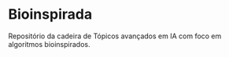 # Bioinspirada
Repositório da cadeira de Tópicos avançados em IA com foco em algoritmos bioinspirados.
